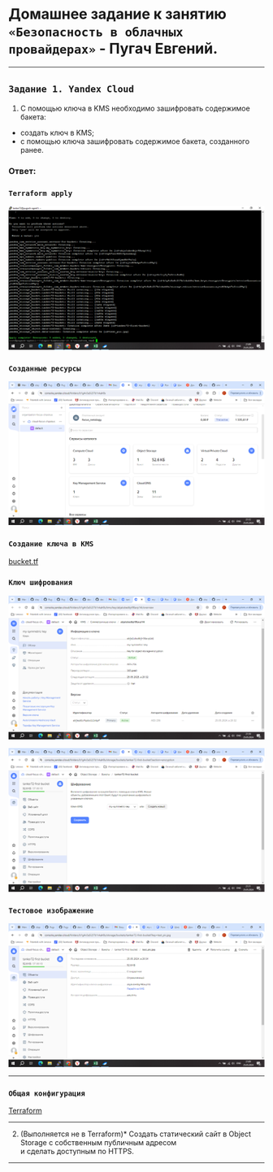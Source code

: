 # Домашнее задание к занятию `«Безопасность в облачных провайдерах»` - Пугач Евгений.


---

## `Задание 1. Yandex Cloud`

1. С помощью ключа в KMS необходимо зашифровать содержимое бакета:
- создать ключ в KMS;
- с помощью ключа зашифровать содержимое бакета, созданного ранее.

### Ответ:

### `Terraform apply`

![Скриншот 1](https://github.com/PugachEV72/Images/blob/master/2024-05-25_21-09-16.png)

### `Созданные ресурсы`

![Скриншот 2](https://github.com/PugachEV72/Images/blob/master/2024-05-25_21-12-11.png)

### `Создание ключа в KMS`

[bucket.tf](https://github.com/PugachEV72/clopro-homeworks-15.3/blob/main/terraform_vms/bucket.tf)

### `Ключ шифрования`

![Скриншот 3](https://github.com/PugachEV72/Images/blob/master/2024-05-25_21-10-29.png)

![Скриншот 4](https://github.com/PugachEV72/Images/blob/master/2024-05-25_21-11-16.png)

### `Тестовое изображение`

![Скриншот 5](https://github.com/PugachEV72/Images/blob/master/2024-05-25_21-09-52.png)

---

### `Общая конфигурация`

[Terraform](https://github.com/PugachEV72/clopro-homeworks-15.3/tree/main/terraform_vms)

---

2. (Выполняется не в Terraform)* Создать статический сайт в Object Storage c собственным публичным адресом  
   и сделать доступным по HTTPS.

---

